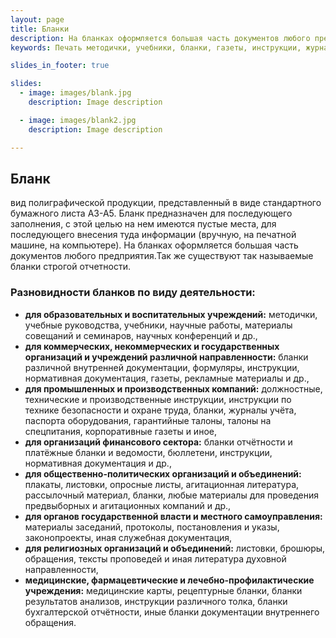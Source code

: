 ```yaml
---
layout: page
title: Бланки
description: На бланках оформляется большая часть документов любого предприятия.
keywords: Печать методички, учебники, бланки, газеты, инструкции, журналы учета, бюллетени, плакаты, листовки, аггитационные листы, , протоколы, указы, медицинские карты, рецептурные блаки, бланки бухгалтерского отчета.

slides_in_footer: true

slides:
  - image: images/blank.jpg
    description: Image description

  - image: images/blank2.jpg
    description: Image description

---
```


## Бланк
вид полиграфической продукции, представленный в виде стандартного бумажного листа А3-А5. Бланк предназначен для последующего заполнения, с этой целью на нем имеются пустые места, для последующего внесения туда информации (вручную, на печатной машине, на компьютере). На бланках оформляется большая часть документов любого предприятия.Так же существуют так называемые бланки строгой отчетности. 

 
### Разновидности бланков по виду деятельности: 

 - **для образовательных и воспитательных учреждений:**
   методички, учебные руководства, учебники, научные работы, материалы совещаний и семинаров, научных конференций и др.,
 - **для коммерческих, некоммерческих и государственных организаций и учреждений различной направленности:**
   бланки различной внутренней документации, формуляры, инструкции, нормативная документация, газеты, рекламные материалы и др.,
 - **для промышленных и производственных компаний:**
   должностные, технические и производственные инструкции, инструкции по технике безопасности и охране труда, бланки, журналы учёта, паспорта оборудования, гарантийные талоны, талоны на спецпитания, корпоративные газеты и иное,
 - **для организаций финансового сектора:**
   бланки отчётности и платёжные бланки и ведомости, бюллетени, инструкции, нормативная документация и др.,
 - **для общественно-политических организаций и объединений:**
   плакаты, листовки, опросные листы, агитационная литература, рассылочный материал, бланки, любые материалы для проведения предвыборных и агитационных компаний и др.,
 - **для органов государственной власти и местного самоуправления:**
   материалы заседаний, протоколы, постановления и указы, законопроекты, иная служебная документация,
 - **для религиозных организаций и объединений:**
   листовки, брошюры, обращения, тексты проповедей и иная литература духовной направленности,
 - **медицинские, фармацевтические и лечебно-профилактические учреждения:**
    медицинские карты, рецептурные бланки, бланки результатов анализов, инструкции различного толка, бланки бухгалтерской отчётности, иные бланки документации внутреннего обращения.
